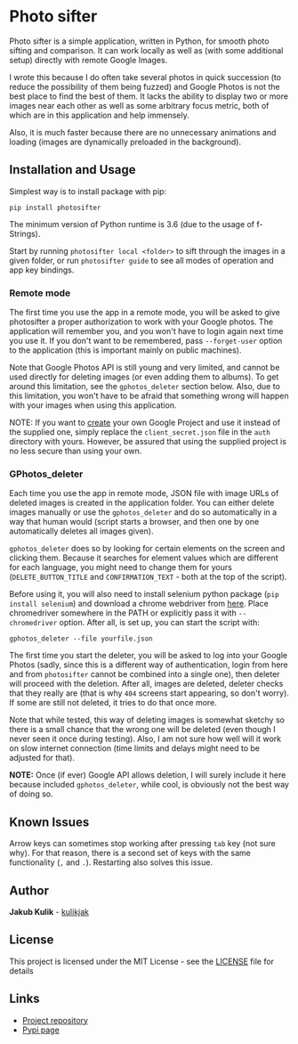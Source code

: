 # Photo sifter

Photo sifter is a simple application, written in Python, for smooth photo sifting and comparison. It can work locally as well as (with some additional setup) directly with remote Google Images.

I wrote this because I do often take several photos in quick succession (to reduce the possibility of them being fuzzed) and Google Photos is not the best place to find the best of them. It lacks the ability to display two or more images near each other as well as some arbitrary focus metric, both of which are in this application and help immensely.

Also, it is much faster because there are no unnecessary animations and loading (images are dynamically preloaded in the background).

## Installation and Usage

Simplest way is to install package with pip:
```
pip install photosifter
```

The minimum version of Python runtime is 3.6 (due to the usage of f-Strings).

Start by running `photosifter local <folder>` to sift through the images in a given folder, or run `photosifter guide` to see all modes of operation and app key bindings.

### Remote mode

The first time you use the app in a remote mode, you will be asked to give photosifter a proper authorization to work with your Google photos. The application will remember you, and you won't have to login again next time you use it. If you don't want to be remembered, pass `--forget-user` option to the application (this is important mainly on public machines).

Note that Google Photos API is still young and very limited, and cannot be used directly for deleting images (or even adding them to albums). To get around this limitation, see the `gphotos_deleter` section below. Also, due to this limitation, you won't have to be afraid that something wrong will happen with your images when using this application.

NOTE: If you want to [create](https://developers.google.com/photos/library/guides/get-started#enable-the-api) your own Google Project and use it instead of the supplied one, simply replace the `client_secret.json` file in the `auth` directory with yours. However, be assured that using the supplied project is no less secure than using your own.

### GPhotos_deleter

Each time you use the app in remote mode, JSON file with image URLs of deleted images is created in the application folder. You can either delete images manually or use the `gphotos_deleter` and do so automatically in a way that human would (script starts a browser, and then one by one automatically deletes all images given).

`gphotos_deleter` does so by looking for certain elements on the screen and clicking them. Because it searches for element values which are different for each language, you might need to change them for yours (`DELETE_BUTTON_TITLE` and `CONFIRMATION_TEXT` - both at the top of the script).

Before using it, you will also need to install selenium python package (`pip install selenium`) and download a chrome webdriver from [here](http://chromedriver.chromium.org/downloads). Place chromedriver somewhere in the PATH or explicitly pass it with `--chromedriver` option. After all, is set up, you can start the script with:

```
gphotos_deleter --file yourfile.json
```

The first time you start the deleter, you will be asked to log into your Google Photos (sadly, since this is a different way of authentication, login from here and from `photosifter` cannot be combined into a single one), then deleter will proceed with the deletion. After all, images are deleted, deleter checks that they really are (that is why `404` screens start appearing, so don't worry). If some are still not deleted, it tries to do that once more.

Note that while tested, this way of deleting images is somewhat sketchy so there is a small chance that the wrong one will be deleted (even though I never seen it once during testing). Also, I am not sure how well will it work on slow internet connection (time limits and delays might need to be adjusted for that).

**NOTE:** Once (if ever) Google API allows deletion, I will surely include it here because included `gphotos_deleter`, while cool, is obviously not the best way of doing so.

## Known Issues

Arrow keys can sometimes stop working after pressing `tab` key (not sure why). For that reason, there is a second set of keys with the same functionality (`,` and `.`). Restarting also solves this issue.

## Author

**Jakub Kulik** - [kulikjak](https://github.com/kulikjak)

## License

This project is licensed under the MIT License - see the [LICENSE](https://raw.githubusercontent.com/kulikjak/photosifter/master/LICENSE) file for details

## Links

- [Project repository](https://github.com/kulikjak/photosifter)
- [Pypi page](https://pypi.org/project/photosifter)
